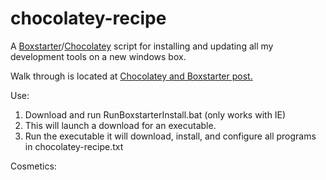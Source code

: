 chocolatey-recipe
=================

A [Boxstarter](http://boxstarter.org/)/[Chocolatey](https://chocolatey.org/) script for installing and updating all my development tools on a new windows box. 

Walk through is located at [Chocolatey and Boxstarter post.](http://www.jamessturtevant.com/posts/Chocolatey-And-Boxstarter/)

Use:
  1. Download and run RunBoxstarterInstall.bat (only works with IE)
  2. This will launch a download for an executable. 
  2. Run the executable it will download, install, and configure all programs in chocolatey-recipe.txt

Cosmetics: